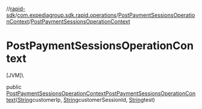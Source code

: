 //[rapid-sdk](../../../index.md)/[com.expediagroup.sdk.rapid.operations](../index.md)/[PostPaymentSessionsOperationContext](index.md)/[PostPaymentSessionsOperationContext](-post-payment-sessions-operation-context.md)

# PostPaymentSessionsOperationContext

[JVM]\

public [PostPaymentSessionsOperationContext](index.md)[PostPaymentSessionsOperationContext](-post-payment-sessions-operation-context.md)([String](https://docs.oracle.com/javase/8/docs/api/java/lang/String.html)customerIp, [String](https://docs.oracle.com/javase/8/docs/api/java/lang/String.html)customerSessionId, [String](https://docs.oracle.com/javase/8/docs/api/java/lang/String.html)test)
